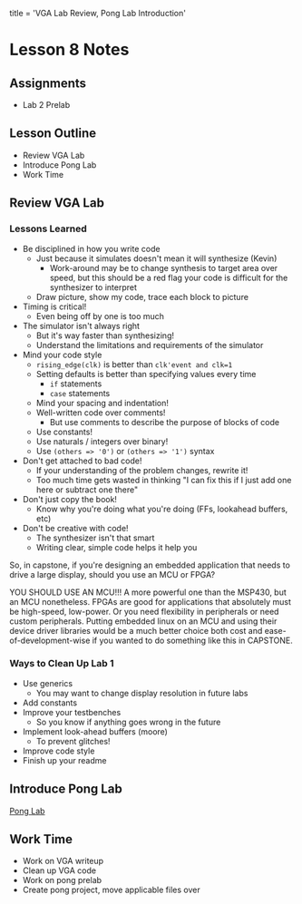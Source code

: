 title = 'VGA Lab Review, Pong Lab Introduction'

# Lesson 8 Notes

## Assignments

- Lab 2 Prelab

## Lesson Outline

- Review VGA Lab
- Introduce Pong Lab
- Work Time

## Review VGA Lab

### Lessons Learned

- Be disciplined in how you write code
  - Just because it simulates doesn't mean it will synthesize (Kevin)
    - Work-around may be to change synthesis to target area over speed, but this should be a red flag your code is difficult for the synthesizer to interpret
  - Draw picture, show my code, trace each block to picture
- Timing is critical!
  - Even being off by one is too much
- The simulator isn't always right
  - But it's way faster than synthesizing!
  - Understand the limitations and requirements of the simulator
- Mind your code style
  - `rising_edge(clk)` is better than `clk'event and clk=1`
  - Setting defaults is better than specifying values every time
    - `if` statements
    - `case` statements
  - Mind your spacing and indentation!
  - Well-written code over comments!
    - But use comments to describe the purpose of blocks of code
  - Use constants!
  - Use naturals / integers over binary!
  - Use `(others => '0')` or `(others => '1')` syntax
- Don't get attached to bad code!
  - If your understanding of the problem changes, rewrite it!
  - Too much time gets wasted in thinking "I can fix this if I just add one here or subtract one there"
- Don't just copy the book!
  - Know why you're doing what you're doing (FFs, lookahead buffers, etc)
- Don't be creative with code!
  - The synthesizer isn't that smart
  - Writing clear, simple code helps it help you

So, in capstone, if you're designing an embedded application that needs to drive a large display, should you use an MCU or FPGA?

YOU SHOULD USE AN MCU!!! A more powerful one than the MSP430, but an MCU nonetheless. FPGAs are good for applications that absolutely must be high-speed, low-power. Or you need flexibility in peripherals or need custom peripherals.  Putting embedded linux on an MCU and using their device driver libraries would be a much better choice both cost and ease-of-development-wise if you wanted to do something like this in CAPSTONE.

### Ways to Clean Up Lab 1
 
- Use generics
  - You may want to change display resolution in future labs
- Add constants
- Improve your testbenches
  - So you know if anything goes wrong in the future
- Implement look-ahead buffers (moore)
  - To prevent glitches!
- Improve code style
- Finish up your readme

## Introduce Pong Lab

[Pong Lab](/labs/lab2)

## Work Time

- Work on VGA writeup
- Clean up VGA code
- Work on pong prelab
- Create pong project, move applicable files over

